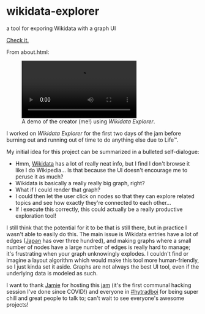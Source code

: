 # wikidata-explorer

a tool for exporing Wikidata with a graph UI

[Check it.](https://SuperSonicHub1.github.io/wikidata-explorer/)

From about.html:

<figure>
	<video controls src="demo-video.webm">Your browser still doesn't support HTML5 video? smh, bro.</video>
	<figcaption>A demo of the creator (me!) using <em>Wikidata Explorer</em>.</figcaption>
</figure>
<p>I worked on <em>Wikidata Explorer</em> for the first two days of the jam before burning out and running out of time to do anything else due to Life™.</p>
<p>My initial idea for this project can be summarized in a bulleted self-dialogue:</p>
<ul>
	<li>
		Hmm,
		<a href="https://www.wikidata.org/wiki/Wikidata:Main_Page">Wikidata</a>
		has a lot of really neat info, but I find I don't browse it like I do Wikipedia...
		Is that because the UI doesn't encourage me to peruse it as much?
	</li>
	<li>Wikidata is basically a really really big graph, right?</li>
	<li>What if I could render that graph?</li>
	<li>I could then let the user click on nodes so that they can explore related topics and see how exactly they're connected to each other...</li>
	<li>If I execute this correctly, this could actually be a really productive exploration tool!</li>
</ul>
<p>
	I still think that the potential for it to be that is still there, but in practice I wasn't able to easily do this. The main issue is Wikidata
	entries have a lot of edges (<a href="https://www.wikidata.org/wiki/Q17">Japan</a> has over three hundred), and making graphs where a small number of nodes
	have a large number of edges is really hard to manage; it's frustrating when your graph unknowingly explodes. I couldn't find or imagine a layout algorithm
	which would make this tool more human-friendly, so I just kinda set it aside. Graphs are not always the best UI tool, even if the underlying data is modeled 
	as such.
</p>
<p>
	I want to thank <a href="https://www.scattered-thoughts.net/">Jamie</a> for hosting this <a href="https://www.hytradboi.com/jam">jam</a> (it's the first communal hacking session I've done since COVID!) and everyone in
	<a href="https://matrix.to/#/#hytradboi:scattered-thoughts.net">#hytradboi</a> for being super chill and great people to talk to;
	can't wait to see everyone's awesome projects!
</p>
